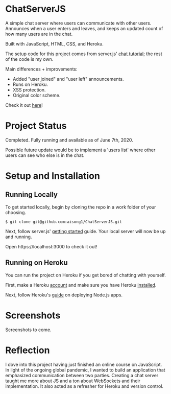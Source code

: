 # ChatServerJS

A simple chat server where users can communicate with other users. Announces when a user enters and leaves, and keeps an updated count of how many users are in the chat.

Built with JavaScript, HTML, CSS, and Heroku. 

The setup code for this project comes from server.js' [chat tutorial](https://serverjs.io/tutorials/chat/); the rest of the code is my own. 

Main differences + improvements:
- Added "user joined" and "user left" announcements.
- Runs on Heroku.
- XSS protection.
- Original color scheme. 

Check it out [here](https://glacial-oasis-25368.herokuapp.com/)!

# Project Status

Completed. Fully running and available as of June 7th, 2020.

Possible future update would be to implement a 'users list' where other users can see who else is in the chat.

# Setup and Installation 

## Running Locally
To get started locally, begin by cloning the repo in a work folder of your choosing.
```shell
$ git clone git@github.com:aisong1/ChatServerJS.git
```
Next, follow server.js' [getting started](https://serverjs.io/tutorials/getting-started/) guide.
Your local server will now be up and running.

Open https://localhost:3000 to check it out!

## Running on Heroku
You can run the project on Heroku if you get bored of chatting with yourself. 

First, make a Heroku [account](https://signup.heroku.com/) and make sure you have Heroku [installed](https://devcenter.heroku.com/articles/heroku-cli).

Next, follow Heroku's [guide](https://devcenter.heroku.com/articles/deploying-nodejs#deploy-your-application-to-heroku) on deploying Node.js apps. 

# Screenshots

Screenshots to come.

# Reflection

I dove into this project having just finished an online course on JavaScript. In light of the ongoing global pandemic, I wanted to build an application that emphasized communication between two parties. Creating a chat server taught me more about JS and a ton about WebSockets and their implementation. It also acted as a refresher for Heroku and version control.

